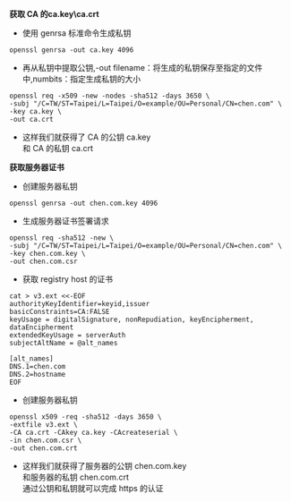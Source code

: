 __获取 CA 的ca.key\ca.crt__
* 使用 genrsa 标准命令生成私钥
```
openssl genrsa -out ca.key 4096
```
* 再从私钥中提取公钥,-out filename：将生成的私钥保存至指定的文件中,numbits：指定生成私钥的大小
```
openssl req -x509 -new -nodes -sha512 -days 3650 \
-subj "/C=TW/ST=Taipei/L=Taipei/O=example/OU=Personal/CN=chen.com" \
-key ca.key \
-out ca.crt
```
* 这样我们就获得了 CA 的公钥 ca.key<br>
和 CA 的私钥 ca.crt

__获取服务器证书__
* 创建服务器私钥
```
openssl genrsa -out chen.com.key 4096
```
* 生成服务器证书签署请求
```
openssl req -sha512 -new \
-subj "/C=TW/ST=Taipei/L=Taipei/O=example/OU=Personal/CN=chen.com" \
-key chen.com.key \
-out chen.com.csr
```
* 获取 registry host 的证书
```
cat > v3.ext <<-EOF
authorityKeyIdentifier=keyid,issuer
basicConstraints=CA:FALSE
keyUsage = digitalSignature, nonRepudiation, keyEncipherment, dataEncipherment
extendedKeyUsage = serverAuth 
subjectAltName = @alt_names

[alt_names]
DNS.1=chen.com
DNS.2=hostname
EOF
```
* 创建服务器私钥
```
openssl x509 -req -sha512 -days 3650 \
-extfile v3.ext \
-CA ca.crt -CAkey ca.key -CAcreateserial \
-in chen.com.csr \
-out chen.com.crt
```
* 这样我们就获得了服务器的公钥 chen.com.key<br>
和服务器的私钥 chen.com.crt<br>
通过公钥和私钥就可以完成 https 的认证
